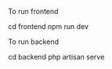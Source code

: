 <!-- Run Frontend -->
To run frontend

cd frontend
npm run dev

<!-- Run Backend -->
To run backend

cd backend
php artisan serve
